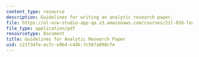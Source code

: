 ```yaml
---
content_type: resource
description: Guidelines for writing an analytic research paper.
file: https://ol-ocw-studio-app-qa.s3.amazonaws.com/courses/21l-016-learning-from-the-past-drama-science-performance-spring-2009/c21f34feac7ce9b4c44b7c587a898cfe_MIT21L_016s09_assn02_guide_respaper.pdf
file_type: application/pdf
resourcetype: Document
title: Guidelines for Analytic Research Paper
uid: c21f34fe-ac7c-e9b4-c44b-7c587a898cfe
---
```

